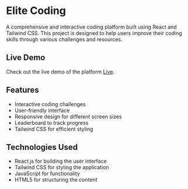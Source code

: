 # Elite Coding

A comprehensive and interactive coding platform built using React and Tailwind CSS. This project is designed to help users improve their coding skills through various challenges and resources.

## Live Demo

Check out the live demo of the platform [Live](https://elite-coding.vercel.app/).

## Features

- Interactive coding challenges
- User-friendly interface
- Responsive design for different screen sizes
- Leaderboard to track progress
- Tailwind CSS for efficient styling

## Technologies Used

- React.js for building the user interface
- Tailwind CSS for styling the application
- JavaScript for functionality
- HTML5 for structuring the content

